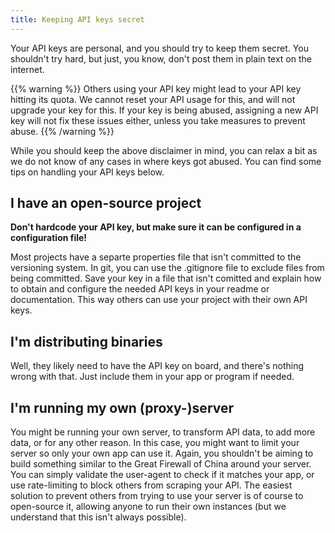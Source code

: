 ```yaml
---
title: Keeping API keys secret
---
```


Your API keys are personal, and you should try to keep them secret. You shouldn't try hard, but just, you know, don't
post them in plain text on the internet.

{{% warning %}} Others using your API key might lead to your API key hitting its quota. We cannot reset your
API usage for this, and will not upgrade your key for this. If your key is being abused, assigning a new API key will
not fix these issues either, unless you take measures to prevent abuse. {{% /warning %}}

While you should keep the above disclaimer in mind, you can relax a bit as we do not know of any cases in where keys got
abused. You can find some tips on handling your API keys below.

## I have an open-source project

**Don't hardcode your API key, but make sure it can be configured in a configuration file!**

Most projects have a separte properties file that isn't committed to the versioning system. In git, you can use the
.gitignore file to exclude files from being committed. Save your key in a file that isn't comitted and explain how to
obtain and configure the needed API keys in your readme or documentation. This way others can use your project with
their own API keys.

## I'm distributing binaries

Well, they likely need to have the API key on board, and there's nothing wrong with that. Just include them in your app
or program if needed.

## I'm running my own (proxy-)server

You might be running your own server, to transform API data, to add more data, or for any other reason. In this case,
you might want to limit your server so only your own app can use it. Again, you shouldn't be aiming to build something
similar to the Great Firewall of China around your server. You can simply validate the user-agent to check if it matches
your app, or use rate-limiting to block others from scraping your API. The easiest solution to prevent others from
trying to use your server is of course to open-source it, allowing anyone to run their own instances (but we understand
that this isn't always possible).
